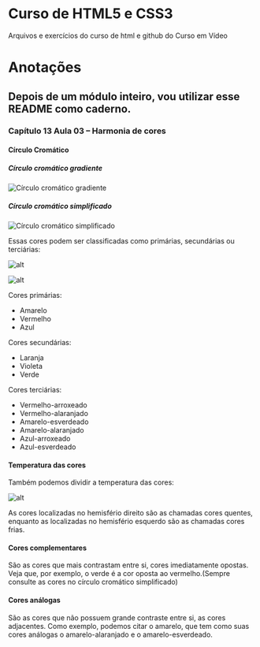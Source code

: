 # Curso de HTML5 e CSS3
 Arquivos e exercícios do curso de html e github do Curso em Vídeo

# Anotações

## Depois de um módulo inteiro, vou utilizar esse README como caderno.

### Capítulo 13 Aula 03 – Harmonia de cores

#### Círculo Cromático
##### Círculo cromático gradiente
![Círculo cromático gradiente](https://upload.wikimedia.org/wikipedia/commons/7/71/Gradient_color_wheel.png)
##### Círculo cromático simplificado
![Círculo cromático simplificado](https://upload.wikimedia.org/wikipedia/commons/thumb/1/1d/Circulo_cromatico.svg/640px-Circulo_cromatico.svg.png)

Essas cores podem ser classificadas como primárias, secundárias ou terciárias:

![alt](https://cdn.colab55.com/images/1584394201/u/circulo-3.jpg)

![alt](https://static.todamateria.com.br/upload/56/df/56df13eb0fa92-cores-terciarias.jpg?auto_optimize=low)

Cores primárias:
* Amarelo
* Vermelho
* Azul

Cores secundárias:
* Laranja
* Violeta
* Verde

Cores terciárias:
* Vermelho-arroxeado
* Vermelho-alaranjado
* Amarelo-esverdeado
* Amarelo-alaranjado
* Azul-arroxeado
* Azul-esverdeado

#### Temperatura das cores

Também podemos dividir a temperatura das cores: 

![alt](https://upload.wikimedia.org/wikipedia/commons/thumb/8/8e/Warm_and_cool_colors.png/640px-Warm_and_cool_colors.png)

As cores localizadas no hemisfério direito são as chamadas cores quentes, enquanto as localizadas no hemisfério esquerdo são as chamadas cores frias.

#### Cores complementares

São as cores que mais contrastam entre si, cores imediatamente opostas. Veja que, por exemplo, o verde é a cor oposta ao vermelho.(Sempre consulte as cores no círculo cromático simplificado)

#### Cores análogas

São as cores que não possuem grande contraste entre si, as cores adjacentes. Como exemplo, podemos citar o amarelo, que tem como suas cores análogas o amarelo-alaranjado e o amarelo-esverdeado.